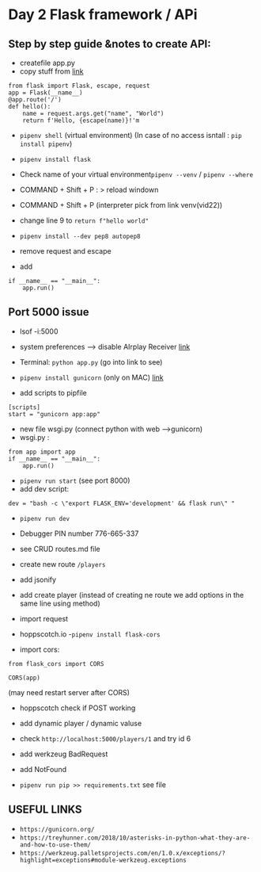 # Day 2 Flask framework / APi 


## Step by step guide &notes to create API:

- createfile app.py
- copy stuff from [link](https://palletsprojects.com/p/flask/)
```
from flask import Flask, escape, request
app = Flask(__name__)
@app.route('/')
def hello():
    name = request.args.get("name", "World")
    return f'Hello, {escape(name)}!'m 
```
- `pipenv shell` (virtual environment) (In case of no access isntall : `pip install pipenv`)
- `pipenv install flask`
- Check name of your virtual environment`pipenv --venv` / `pipenv --where`
- COMMAND + Shift + P : > reload windown
- COMMAND + Shift + P (interpreter pick from link venv(vid22))

- change line 9 to `return f"hello world"`
- `pipenv install --dev pep8 autopep8`
- remove request and escape 
- add 
```
if __name__ == "__main__": 
    app.run()
```
## Port 5000 issue
- lsof -i:5000
- system preferences --> disable AIrplay Receiver
[link](https://twissmueller.medium.com/resolving-the-problem-of-port-5000-already-being-in-use-dd2fe4bad0be)

- Terminal: `python app.py` (go into link to see)


- `pipenv install gunicorn` (only on MAC)
[link](https://gunicorn.org/)
- add scripts to pipfile

```
[scripts]
start = "gunicorn app:app"
```
- new file wsgi.py (connect python with web -->gunicorn)
- wsgi.py : 
```
from app import app
if __name__ == "__main__":
    app.run()
```

- `pipenv run start` (see port 8000)
- add dev script:
```
dev = "bash -c \"export FLASK_ENV='development' && flask run\" "
```
- `pipenv run dev`
- Debugger PIN number 776-665-337
- see CRUD routes.md file

- create new route `/players`
- add jsonify
- add create player (instead of creating ne route we add options in the same line using method)
- import request


- hoppscotch.io 
-`pipenv install flask-cors` 
- import cors:
```
from flask_cors import CORS

CORS(app)
```
(may need restart server after CORS)
- hoppscotch check if POST working 

- add dynamic player / dynamic valuse
- check `http://localhost:5000/players/1` and try id 6
- add werkzeug BadRequest

- add NotFound


- `pipenv run pip >> requirements.txt` see file 
## USEFUL LINKS
- `https://gunicorn.org/`
- `https://treyhunner.com/2018/10/asterisks-in-python-what-they-are-and-how-to-use-them/`
- `https://werkzeug.palletsprojects.com/en/1.0.x/exceptions/?highlight=exceptions#module-werkzeug.exceptions`
